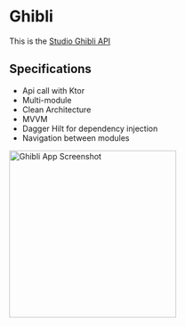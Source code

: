 # Ghibli

This is the [Studio Ghibli API](https://ghibliapi.vercel.app/)

## Specifications
- Api call with Ktor
- Multi-module
- Clean Architecture
- MVVM
- Dagger Hilt for dependency injection
- Navigation between modules

<img width="300" alt="Ghibli App Screenshot" src="https://github.com/user-attachments/assets/672b30ec-bfc0-4673-abab-79509346ad3c">
